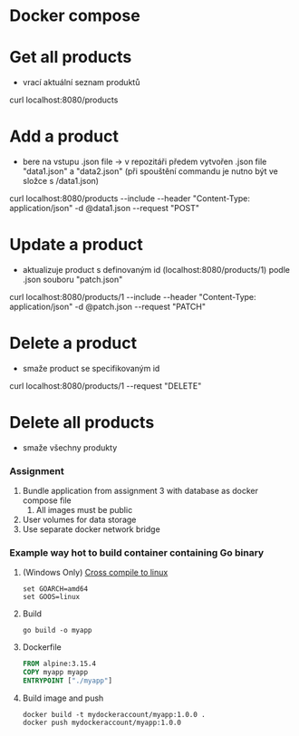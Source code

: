 
# Docker compose


# Get all products
- vrací aktuální seznam produktů

curl localhost:8080/products
# Add a product
- bere na vstupu .json file -> v repozitáři předem vytvořen .json file "data1.json" a "data2.json" (při spouštění commandu je nutno být ve složce s /data1.json)

curl localhost:8080/products --include --header "Content-Type: application/json" -d @data1.json --request "POST"
# Update a product
- aktualizuje product s definovaným id (localhost:8080/products/1) podle .json souboru "patch.json"

curl localhost:8080/products/1 --include --header "Content-Type: application/json" -d @patch.json --request "PATCH"
# Delete a product
- smaže product se specifikovaným id

curl localhost:8080/products/1 --request "DELETE"
# Delete all products
- smaže všechny produkty


### Assignment

1. Bundle application from assignment 3 with database as docker compose file
   1. All images must be public 
2. User volumes for data storage
3. Use separate docker network bridge


### Example way hot to build container containing Go binary

1. (Windows Only) [Cross compile to linux](https://stackoverflow.com/a/43945772)
   ```shell
   set GOARCH=amd64
   set GOOS=linux
   ```
1. Build
   ```shell
   go build -o myapp
   ```
2. Dockerfile
   ```Dockerfile
   FROM alpine:3.15.4
   COPY myapp myapp
   ENTRYPOINT ["./myapp"]
   ```
3. Build image and push
   ```shell
   docker build -t mydockeraccount/myapp:1.0.0 .
   docker push mydockeraccount/myapp:1.0.0
   ```

